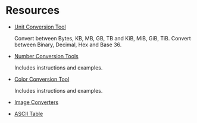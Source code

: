 <!----------------------------------------------------------
             _________     ________
___________________  /___________(_)_____
__  __ \  __ \  __  /_  __ \____  /_  __ \
_  / / / /_/ / /_/ / / /_/ /___  / / /_/ /
/_/ /_/\____/\__,_/  \____/___  /  \____/
                           /___/
------------------------------------------------------------>


# Resources

- [Unit Conversion Tool](https://ss64.com/convert.html)
  
  Convert between Bytes, KB, MB, GB, TB and KiB, MiB, GiB, TiB. Convert between Binary, Decimal, Hex and Base 36.
  
- [Number Conversion Tools](https://www.rapidtables.com/convert/number/index.html)

  Includes instructions and examples.

- [Color Conversion Tool](https://www.rapidtables.com/convert/color/index.html)

  Includes instructions and examples.
  
- [Image Converters](https://www.rapidtables.com/convert/image/index.html)
- [ASCII Table](https://ss64.com/ascii.html)
